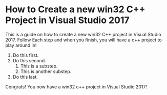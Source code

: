 # How to Create a new win32 C++ Project in Visual Studio 2017
This is a guide on how to create a new win32 C++ project in Visual Studio 2017.
Follow Each step and when you finish, you will have a c++ project to play around in! 
1. Do this first.
2. Do this second.
	1. This is a substep.
	2. This is another substep.
3. Do this last.

Congrats! You now have a win32 c++ project in Visual Studio 2017!